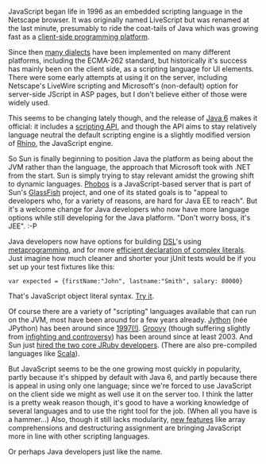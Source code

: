 JavaScript began life in 1996 as an embedded scripting language in the
Netscape browser. It was originally named LiveScript but was renamed at the
last minute, presumably to ride the coat-tails of Java which was growing fast
as a [client-side programming platform][10].

   [10]: http://en.wikipedia.org/wiki/Java_applet

Since then [many dialects][11] have been implemented on many different
platforms, including the ECMA-262 standard, but historically it's success has
mainly been on the client side, as a scripting language for UI elements. There
were some early attempts at using it on the server, including Netscape's
LiveWire scripting and Microsoft's (non-default) option for server-side
JScript in ASP pages, but I don't believe either of those were widely used.

   [11]: http://en.wikipedia.org/wiki/ECMAScript#Dialects

This seems to be changing lately though, and the release of [Java 6][12] makes
it official: it includes a [scripting API][13], and though the API aims to
stay relatively language neutral the default scripting engine is a slightly
modified version of [Rhino][14], the JavaScript engine.

   [12]: http://java.sun.com/javase/6/
   [13]: http://java.sun.com/developer/technicalArticles/J2SE/Desktop/scripting/
   [14]: http://www.mozilla.org/rhino/

So Sun is finally beginning to position Java the platform as being about the
JVM rather than the language, the approach that Microsoft took with .NET from
the start. Sun is simply trying to stay relevant amidst the growing shift to
dynamic languages. [Phobos][15] is a JavaScript-based server that is part of
Sun's [GlassFish][16] project, and one of its stated goals is to "appeal to
developers who, for a variety of reasons, are hard for Java EE to reach". But
it's a welcome change for Java developers who now have more language options
while still developing for the Java platform. "Don't worry boss, it's JEE".
:-P

   [15]: https://phobos.dev.java.net/
   [16]: https://glassfish.dev.java.net/

Java developers now have options for building [DSL][17]'s using
[metaprogramming][18], and for more [efficient declaration of complex
literals][19]. Just imagine how much cleaner and shorter your jUnit tests
would be if you set up your test fixtures like this:

   [17]: http://www.martinfowler.com/bliki/DomainSpecificLanguage.html
   [18]: http://ola-bini.blogspot.com/2006/09/ruby-metaprogramming-techniques.html
   [19]: http://steve-yegge.blogspot.com/2006/09/bloggers-block-4-ruby-and-java-and.html

    var expected = {firstName:"John", lastname:"Smith", salary: 80000}

That's JavaScript object literal syntax. [Try it][20].

   [20]: http://www.squarefree.com/shell/shell.html

Of course there are a variety of "scripting" languages available that can run
on the JVM, most have been around for a few years already. [Jython][21] (née
JPython) has been around since [1997(!)][22]. [Groovy][23] (though suffering
slightly from [infighting and controversy][24]) has been around since at least
2003. And Sun just [hired the two core JRuby developers][25]. (There are also
pre-compiled languages like [Scala][26]).

   [21]: http://www.jython.org/
   [22]: http://www.jython.org/Project/history.html
   [23]: http://groovy.codehaus.org/
   [24]: http://www.pyrasun.com/mike/mt/archives/2005/01/09/20.57.06/index.html
   [25]: http://headius.blogspot.com/2006/09/jruby-steps-into-sun.html
   [26]: http://scala.epfl.ch/

But JavaScript seems to be the one growing most quickly in popularity, partly
because it's shipped by default with Java 6, and partly because there is
appeal in using only one language; since we're forced to use JavaScript on the
client side we might as well use it on the server too. I think the latter is a
pretty weak reason though, it's good to have a working knowledge of several
languages and to use the right tool for the job. (When all you have is a
hammer...) Also, though it still lacks modularity, [new features][27] like array
comprehensions and destructuring assignment are bringing JavaScript more in
line with other scripting languages.

   [27]: http://developer.mozilla.org/en/docs/New_in_JavaScript_1.7

Or perhaps Java developers just like the name.

